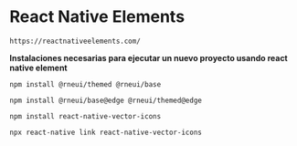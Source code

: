 # React Native Elements

`https://reactnativeelements.com/`

**Instalaciones necesarias para ejecutar un nuevo proyecto usando react native element**

`npm install @rneui/themed @rneui/base`

`npm install @rneui/base@edge @rneui/themed@edge`

`npm install react-native-vector-icons`

`npx react-native link react-native-vector-icons`
